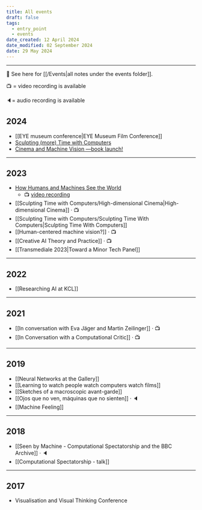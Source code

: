 ```yaml
---
title: All events
draft: false
tags:
  - entry_point
  - events
date_created: 12 April 2024
date_modified: 02 September 2024
date: 29 May 2024
---
```

---

📝 See here for [[/Events|all notes under the events folder]].

 📺 = video recording is available
 
🔈= audio recording is available


## 2024
- [[EYE museum conference|EYE Museum Film Conference]]
- [Sculpting (more) Time with Computers](https://sculptingtime.github.io/)
- [Cinema and Machine Vision ―book launch!](https://www.kcl.ac.uk/events/cinema-and-machine-vision)

---
## 2023
- [How Humans and Machines See the World](https://www.kcl.ac.uk/events/how-humans-and-machines-see-the-world)
	- 📺 [video recording](https://youtu.be/_CtwWBqE_Aw?si=gzDBnruMM2La5jAP)
- [[Sculpting Time with Computers/High-dimensional Cinema|High-dimensional Cinema]] · 📺
- [[Sculpting Time with Computers/Sculpting Time With Computers|Sculpting Time With Computers]]
- [[Human-centered machine vision?]] · 📺
- [[Creative AI Theory and Practice]] · 📺
- [[Transmediale 2023|Toward a Minor Tech Panel]]
---
## 2022
- [[Researching AI at KCL]]
---
## 2021
- [[In conversation with Eva Jäger and Martin Zeilinger]] · 📺
- [[In Conversation with a Computational Critic]] · 📺
---
## 2019
- [[Neural Networks at the Gallery]]
- [[Learning to watch people watch computers watch films]]
- [[Sketches of a macroscopic avant-garde]]
- [[Ojos que no ven, máquinas que no sienten]] · 🔈
- [[Machine Feeling]]
---
## 2018
- [[Seen by Machine - Computational Spectatorship and the BBC Archive]] · 🔈
- [[Computational Spectatorship - talk]]
---
## 2017
- Visualisation and Visual Thinking Conference